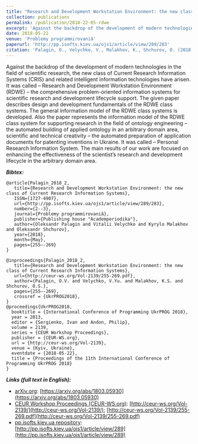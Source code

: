 ```yaml
---
title: "Research and Development Workstation Environment: the new class of Current Research Information Systems"
collection: publications
permalink: /publication/2018-22-05-rdwe
excerpt: 'Against the backdrop of the development of modern technologies in the field of scientific research, the new class of Current Research Information Systems (CRIS) and related intelligent information technologies have arisen. It was called – Research and Development Workstation Environment (RDWE) – the comprehensive problem-oriented information systems for scientific research and development lifecycle support. The given paper describes design and development fundamentals of the RDWE class systems. The general information model of the RDWE class systems is developed. Also the paper represents the information model of the RDWE class system for supporting research in the field of ontology engineering – the automated building of applied ontology in an arbitrary domain area, scientific and technical creativity – the automated preparation of application documents for patenting inventions in Ukraine. It was called – Personal Research Information System. The main results of our work are focused on enhancing the effectiveness of the scientist’s research and development lifecycle in the arbitrary domain area.'
date: 2018-05-22
venue: 'Problemy programmirovaniâ'
paperurl: 'http://pp.isofts.kiev.ua/ojs1/article/view/289/283'
citation: 'Palagin, O., Velychko, V., Malakhov, K., Shchurov, O. (2018). Research and Development Workstation Environment: the new class of Current Research Information Systems. <i>Problemy programmirovaniâ, 2-3</i>, 255–269. Retrieved from http://pp.isofts.kiev.ua/ojs1/article/view/289/283'
---
```


Against the backdrop of the development of modern technologies in the field of scientific research, the new class of Current Research Information Systems (CRIS) and related intelligent information technologies have arisen. It was called – Research and Development Workstation Environment (RDWE) – the comprehensive problem-oriented information systems for scientific research and development lifecycle support. The given paper describes design and development fundamentals of the RDWE class systems. The general information model of the RDWE class systems is developed. Also the paper represents the information model of the RDWE class system for supporting research in the field of ontology engineering – the automated building of applied ontology in an arbitrary domain area, scientific and technical creativity – the automated preparation of application documents for patenting inventions in Ukraine. It was called – Personal Research Information System. The main results of our work are focused on enhancing the effectiveness of the scientist’s research and development lifecycle in the arbitrary domain area.

***Bibtex:***
```
@article{Palagin_2018_2,
   title={Research and Development Workstation Environment: the new class of Current Research Information Systems},
   ISSN={1727-4907},
   url={http://pp.isofts.kiev.ua/ojs1/article/view/289/283},
   number={2--3},
   journal={Problemy programmirovaniâ},
   publisher={Publishing house "Academperiodika"},
   author={Oleksandr Palagin and Vitalii Velychko and Kyrylo Malakhov and Oleksandr Shchurov},
   year={2018},
   month={May},
   pages={255–-269}
}
```

```
@inproceedings{Palagin_2018_2,
   title={Research and Development Workstation Environment: the new class of Current Research Information Systems},
   url={http://ceur-ws.org/Vol-2139/255-269.pdf},
   author={Palagin, O.V. and Velychko, V.Yu. and Malakhov, K.S. and Shchurov, O.S.},
   pages={255–-269},
   crossref = {UkrPROG2018},
}
@proceedings{UkrPROG2018,
  booktitle = {International Conference of Programming UkrPROG 2018},
  year = 2013,
  editor = {Sergienko, Ivan and Andon, Philip},
  volume = 2139,
  series = {CEUR Workshop Proceedings},
  publisher = {CEUR-WS.org},
  url = {http://ceur-ws.org/Vol-2139},
  venue = {Kyiv, Ukraine},
  eventdate = {2018-05-22},
  title = {Proceedings of the 11th International Conference of Programming UkrPROG 2018}
}
```

***Links (full text in English):***
* [arXiv.org](https://arxiv.org/a/0000-0003-3223-9844): [https://arxiv.org/abs/1803.05930](https://arxiv.org/abs/1803.05930)
* [CEUR Workshop Proceedings (CEUR-WS.org)](http://ceur-ws.org/): [http://ceur-ws.org/Vol-2139/](http://ceur-ws.org/Vol-2139/); [http://ceur-ws.org/Vol-2139/255-269.pdf](http://ceur-ws.org/Vol-2139/255-269.pdf)
* [pp.isofts.kiev.ua repository](http://pp.isofts.kiev.ua): [http://pp.isofts.kiev.ua/ojs1/article/view/289](http://pp.isofts.kiev.ua/ojs1/article/view/289)